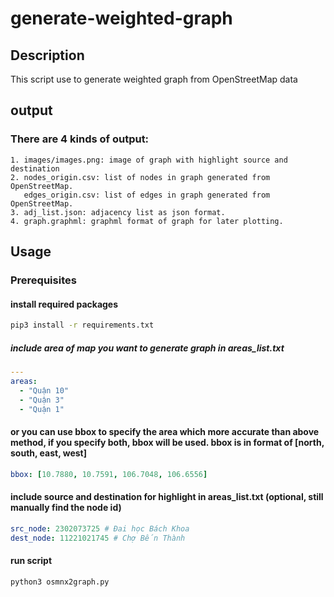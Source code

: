 # generate-weighted-graph

## Description
This script use to generate weighted graph from OpenStreetMap data

## output
### There are 4 kinds of output:
```
1. images/images.png: image of graph with highlight source and destination
2. nodes_origin.csv: list of nodes in graph generated from OpenStreetMap.
   edges_origin.csv: list of edges in graph generated from OpenStreetMap.
3. adj_list.json: adjacency list as json format.
4. graph.graphml: graphml format of graph for later plotting.
```

## Usage
### Prerequisites
#### install required packages
```bash
pip3 install -r requirements.txt
```

##### include area of map you want to generate graph in areas_list.txt
```yaml
---
areas:
  - "Quận 10"
  - "Quận 3"
  - "Quận 1"
```
#### or you can use bbox to specify the area which more accurate than above method, if you specify both, bbox will be used. bbox is in format of [north, south, east, west]
```yaml
bbox: [10.7880, 10.7591, 106.7048, 106.6556]
```

#### include source and destination for highlight in areas_list.txt (optional, still manually find the node id)
```yaml
src_node: 2302073725 # Đai học Bách Khoa
dest_node: 11221021745 # Chợ Bến Thành
```

#### run script
```bash
python3 osmnx2graph.py
```

